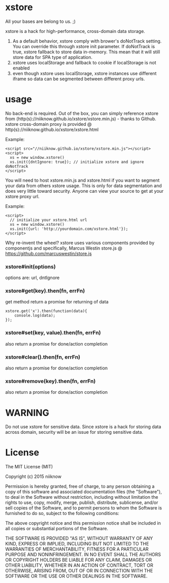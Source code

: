 # xstore
All your bases are belong to us.  ;)

xstore is a hack for high-performance, cross-domain data storage.  

1. As a default behavior, xstore comply with brower's doNotTrack setting.  You can override this through xstore init parameter.  If doNotTrack is true, xstore fallback to store data in-memory.  This mean that it will still store data for SPA type of application.
2. xstore uses localStorage and fallback to cookie if localStorage is not enabled
3. even though xstore uses localStorage, xstore instances use different iframe so data can be segmented between different proxy urls.

# usage
No back-end is required.  Out of the box, you can simply reference xstore from (http(s)://niiknow.github.io/xstore/xstore.min.js) - thanks to Github.  xstore cross-domain proxy is provided @ http(s)://niiknow.github.io/xstore/xstore.html

Example:
```
<script src="//niiknow.github.io/xstore/xstore.min.js"></script>
<script>
  xs = new window.xstore()
  xs.init({dntIgnore: true}); // initialize xstore and ignore doNotTrack
</script>
```

You will need to host xstore.min.js and xstore.html if you want to segment your data from others xstore usage.  This is only for data segmentation and does very little toward security.  Anyone can view your source to get at your xstore proxy url.

Example:

```
<script>
  // initialize your xstore.html url
  xs = new window.xstore()
  xs.init({url: 'http://yourdomain.com/xstore.html'}); 
</script>
```

Why re-invent the wheel?  xstore uses various components provided by componentjs and specifically, Marcus Westin store.js @ https://github.com/marcuswestin/store.js

### xstore#init(options)
options are: url, dntIgnore

### xstore#get(key).then(fn, errFn)
get method return a promise for returning of data

```
xstore.get('x').then(function(data){
	console.log(data);
});
```

### xstore#set(key, value).then(fn, errFn)
also return a promise for done/action completion

### xstore#clear().then(fn, errFn)
also return a promise for done/action completion

### xstore#remove(key).then(fn, errFn)
also return a promise for done/action completion

# WARNING
Do not use xstore for sensitive data.  Since xstore is a hack for storing data across domain, security will be an issue for storing sensitive data.

# License
The MIT License (MIT)

Copyright (c) 2015 niiknow

Permission is hereby granted, free of charge, to any person obtaining a copy
of this software and associated documentation files (the "Software"), to deal
in the Software without restriction, including without limitation the rights
to use, copy, modify, merge, publish, distribute, sublicense, and/or sell
copies of the Software, and to permit persons to whom the Software is
furnished to do so, subject to the following conditions:

The above copyright notice and this permission notice shall be included in all
copies or substantial portions of the Software.

THE SOFTWARE IS PROVIDED "AS IS", WITHOUT WARRANTY OF ANY KIND, EXPRESS OR
IMPLIED, INCLUDING BUT NOT LIMITED TO THE WARRANTIES OF MERCHANTABILITY,
FITNESS FOR A PARTICULAR PURPOSE AND NONINFRINGEMENT. IN NO EVENT SHALL THE
AUTHORS OR COPYRIGHT HOLDERS BE LIABLE FOR ANY CLAIM, DAMAGES OR OTHER
LIABILITY, WHETHER IN AN ACTION OF CONTRACT, TORT OR OTHERWISE, ARISING FROM,
OUT OF OR IN CONNECTION WITH THE SOFTWARE OR THE USE OR OTHER DEALINGS IN THE
SOFTWARE.
